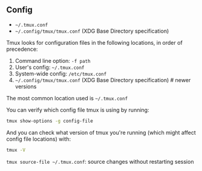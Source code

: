 ## Config

- `~/.tmux.conf` 
- `~/.config/tmux/tmux.conf` (XDG Base Directory specification)

Tmux looks for configuration files in the following locations, in order of precedence:

1. Command line option: `-f path`
2. User's config: `~/.tmux.conf`
3. System-wide config: `/etc/tmux.conf`
4. `~/.config/tmux/tmux.conf` (XDG Base Directory specification) # newer versions

The most common location used is `~/.tmux.conf`

You can verify which config file tmux is using by running:
```bash
tmux show-options -g config-file
```

And you can check what version of tmux you're running (which might affect config file locations) with:
```bash
tmux -V
```


`tmux source-file ~/.tmux.conf`: source changes without restarting session